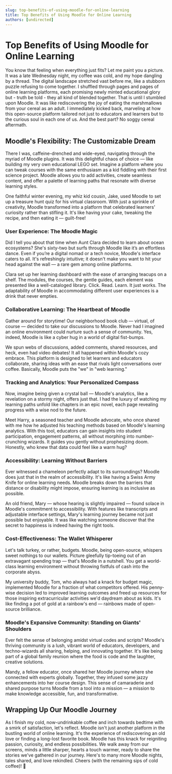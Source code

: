 ```yaml
---
slug: top-benefits-of-using-moodle-for-online-learning
title: Top Benefits of Using Moodle for Online Learning
authors: [undirected]
---
```



# Top Benefits of Using Moodle for Online Learning

You know that feeling when everything just fits? Let me paint you a picture. It was a late Wednesday night, my coffee was cold, and my hope dangling by a thread. The digital landscape stretched vast before me, like a stubborn puzzle refusing to come together. I shuffled through pages and pages of online learning platforms, each promising newly minted educational glory but - truth be told - they all kind of blended together. That is until I stumbled upon Moodle. It was like rediscovering the joy of eating the marshmallows from your cereal as an adult. I immediately kicked back, marveling at how this open-source platform tailored not just to educators and learners but to the curious soul in each one of us. And the best part? No soggy cereal aftermath.

## Moodle's Flexibility: The Customizable Dream

There I was, caffeine-drenched and wide-eyed, navigating through the myriad of Moodle plugins. It was this delightful chaos of choice — like building my very own educational LEGO set. Imagine a platform where you can tweak courses with the same enthusiasm as a kid fiddling with their first science project. Moodle allows you to add activities, create seamless content, and offer a palette of learning paths that resonate with diverse learning styles. 

One faithful winter evening, my whiz kid cousin, Jake, used Moodle to set up a treasure hunt quiz for his virtual classroom. With just a sprinkle of creativity, Moodle transformed into a platform that celebrated learners' curiosity rather than stifling it. It's like having your cake, tweaking the recipe, and then eating it — guilt-free!

### User Experience: The Moodle Magic 

Did I tell you about that time when Aunt Clara decided to learn about ocean ecosystems? She's sixty-two but surfs through Moodle like it’s an effortless dance. Even if you’re a digital nomad or a tech novice, Moodle's interface caters to all. It's refreshingly intuitive; it doesn't make you want to hit your head against the wall — a rare gem among online platforms.

Clara set up her learning dashboard with the ease of arranging teacups on a shelf. The modules, the courses, the gentle guides, each element was presented like a well-cataloged library. Click. Read. Learn. It just works. The adaptability of Moodle in accommodating different user experiences is a drink that never empties.

### Collaborative Learning: The Heartbeat of Moodle

Gather around for storytime! Our neighborhood book club — virtual, of course — decided to take our discussions to Moodle. Never had I imagined an online environment could nurture such a sense of community. Yes, indeed, Moodle is like a cyber hug in a world of digital fist-bumps.

We spun webs of discussions, added comments, shared resources, and heck, even had video debates! It all happened within Moodle's cozy embrace. This platform is designed to let learners and educators collaborate, sharing ideas with an ease that rivals light conversations over coffee. Basically, Moodle puts the "we" in "web learning."

### Tracking and Analytics: Your Personalized Compass 

Now, imagine being given a crystal ball — Moodle's analytics, like a revelation on a stormy night, offers just that. I had the luxury of watching my learning paths unfold like chapters in an epic novel, each page revealing progress with a wise nod to the future.

Meet Harry, a seasoned teacher and Moodle advocate, who once shared with me how he adjusted his teaching methods based on Moodle's learning analytics. With this tool, educators can gain insights into student participation, engagement patterns, all without morphing into number-crunching wizards. It guides you gently without prophesizing doom. Honestly, who knew that data could feel like a warm hug?

### Accessibility: Learning Without Barriers

Ever witnessed a chameleon perfectly adapt to its surroundings? Moodle does just that in the realm of accessibility. It's like having a Swiss Army Knife for online learning needs. Moodle breaks down the barriers that distance or disability might impose, ensuring learning is as inclusive as possible.

An old friend, Mary — whose hearing is slightly impaired — found solace in Moodle's commitment to accessibility. With features like transcripts and adjustable interface settings, Mary's learning journey became not just possible but enjoyable. It was like watching someone discover that the secret to happiness is indeed having the right tools.

### Cost-Effectiveness: The Wallet Whisperer

Let's talk turkey, or rather, budgets. Moodle, being open-source, whispers sweet nothings to our wallets. Picture gleefully tip-toeing out of an extravagant spending trap — that's Moodle in a nutshell. You get a world-class learning environment without throwing fistfuls of cash into the corporate abyss.

My university buddy, Tom, who always had a knack for budget magic, implemented Moodle for a fraction of what competitors offered. His penny-wise decision led to improved learning outcomes and freed up resources for those inspiring extracurricular activities we'd daydream about as kids. It's like finding a pot of gold at a rainbow's end — rainbows made of open-source brilliance.

### Moodle's Expansive Community: Standing on Giants' Shoulders

Ever felt the sense of belonging amidst virtual codes and scripts? Moodle's thriving community is a lush, vibrant world of educators, developers, and techno-wizards all sharing, helping, and innovating together. It's like being part of a global family reunion where the food is code and the laughter, creative solutions.

Mandy, a fellow educator, once shared her Moodle journey where she connected with experts globally. Together, they infused some jazzy enhancements into her course design. This sense of camaraderie and shared purpose turns Moodle from a tool into a mission — a mission to make knowledge accessible, fun, and transformative.

## Wrapping Up Our Moodle Journey

As I finish my cold, now-undrinkable coffee and inch towards bedtime with a smirk of satisfaction, let's reflect. Moodle isn't just another platform in the bustling world of online learning. It's the experience of rediscovering an old love or finding a long-lost favorite book. Moodle has this knack for reigniting passion, curiosity, and endless possibilities. We walk away from our screens, minds a little sharper, hearts a touch warmer, ready to share the stories we've gathered in our journey. Here's to many more Moodle nights, tales shared, and love rekindled. Cheers (with the remaining sips of cold coffee)! 🍻